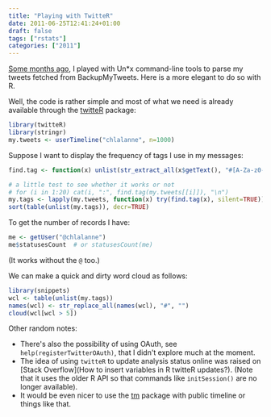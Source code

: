 ```yaml
---
title: "Playing with TwitteR"
date: 2011-06-25T12:41:24+01:00
draft: false
tags: ["rstats"]
categories: ["2011"]
---
```


[Some months ago](/post/playing-with-backupmytweets), I played with Un\*x command-line tools to parse my tweets fetched from BackupMyTweets. Here is a more elegant to do so with R.

Well, the code is rather simple and most of what we need is already available through the [twitteR](http://cran.r-project.org/web/packages/twitteR/index.html) package:

```r
library(twitteR)
library(stringr)
my.tweets <- userTimeline("chlalanne", n=1000)
```

Suppose I want to display the frequency of tags I use in my messages:

```r
find.tag <- function(x) unlist(str_extract_all(x$getText(), "#[A-Za-z0-9]*"))

# a little test to see whether it works or not
# for (i in 1:20) cat(i, ":", find.tag(my.tweets[[i]]), "\n")
my.tags <- lapply(my.tweets, function(x) try(find.tag(x), silent=TRUE))
sort(table(unlist(my.tags)), decr=TRUE)
```

To get the number of records I have:

```r
me <- getUser("@chlalanne")
me$statusesCount  # or statusesCount(me)
```

(It works without the `@` too.)

We can make a quick and dirty word cloud as follows:

```r
library(snippets)
wcl <- table(unlist(my.tags))
names(wcl) <- str_replace_all(names(wcl), "#", "")
cloud(wcl[wcl > 5])
```

Other random notes:

- There's also the possibility of using OAuth, see `help(registerTwitterOAuth)`, that I didn't explore much at the moment.
- The idea of using `twitteR` to update analysis status online was raised on [Stack Overflow](How to insert variables in R twitteR updates?). (Note that it uses the older R API so that commands like `initSession()` are no longer available).
- It would be even nicer to use the [tm](http://cran.r-project.org/web/packages/tm/index.html) package with public timeline or things like that.
